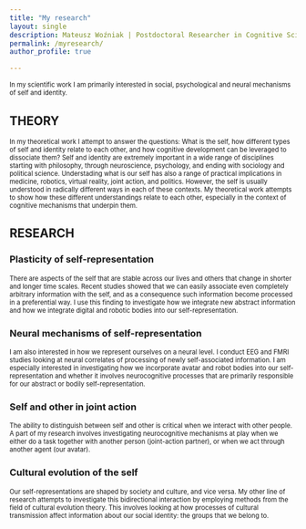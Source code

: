 ```yaml
---
title: "My research"
layout: single
description: Mateusz Woźniak | Postdoctoral Researcher in Cognitive Science | Central European University
permalink: /myresearch/
author_profile: true

---
```


<p style="font-size: 80%;">
In my scientific work I am primarily interested in social, psychological and neural mechanisms of self and identity. 
</p>

<h2>THEORY</h2>

<p style="font-size: 80%;">
In my theoretical work I attempt to answer the questions: What is the self, how different types of self and identity relate to each other, and how cognitive development can be leveraged to dissociate them? 
  Self and identity are extremely important in a wide range of disciplines starting with philosophy, through neuroscience, psychology, and ending with sociology and political science. Understading what is our self has also a range of practical implications in medicine, robotics, virtual reality, joint action, and politics. However, the self is usually understood in radically different ways in each of these contexts. My theoretical work attempts to show how these different understandings relate to each other, especially in the context of cognitive mechanisms that underpin them. 
</p>

<h2>RESEARCH</h2>

<h3>Plasticity of self-representation</h3>
<p style="font-size: 80%;">
There are aspects of the self that are stable across our lives and others that change in shorter and longer time scales. Recent studies showed that we can easily associate even completely arbitrary information with the self, and as a consequence such information become processed in a preferential way. I use this finding to investigate how we integrate new abstract information and how we integrate digital and robotic bodies into our self-representation.
</p>

<h3>Neural mechanisms of self-representation</h3>
<p style="font-size: 80%;">
I am also interested in how we represent ourselves on a neural level. I conduct EEG and FMRI studies looking at
  neural correlates of processing of newly self-associated information. I am especially interested in investigating how we incorporate avatar and robot bodies into our self-representation and whether it involves neurocognitive processes that are primarily responsible for our abstract or bodily self-representation.
</p>

<h3>Self and other in joint action</h3>
<p style="font-size: 80%;">
 The ability to distinguish between self and other is critical when we interact with other people. A part of my research involves investigating neurocognitive mechanisms at play when we either do a task together with another person (joint-action partner), or when we act through another agent (our avatar). 
</p>

<h3>Cultural evolution of the self</h3>
<p style="font-size: 80%;">
Our self-representations are shaped by society and culture, and vice versa. My other line of research attempts to investigate this bidirectional interaction by employing methods from the field of cultural evolution theory. This involves looking at how processes of cultural transmission affect information about our social identity: the groups that we belong to.
</p>


